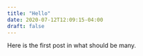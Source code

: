 ```yaml
---
title: "Hello"
date: 2020-07-12T12:09:15-04:00
draft: false
---
```

Here is the first post in what should be many.
